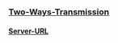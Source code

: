 ### [Two-Ways-Transmission](http://paulyuchen.com/two-ways-transmission/Node-sockets/client/client.html)
#### [Server-URL](https://two-ways-transmission.herokuapp.com/)